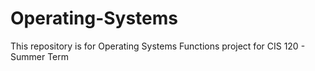 # Operating-Systems
This repository is for Operating Systems Functions project for CIS 120 - Summer Term
